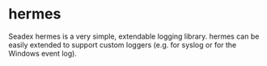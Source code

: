 # hermes
Seadex hermes is a very simple, extendable logging library.
hermes can be easily extended to support custom loggers (e.g. for syslog or for the Windows event log).